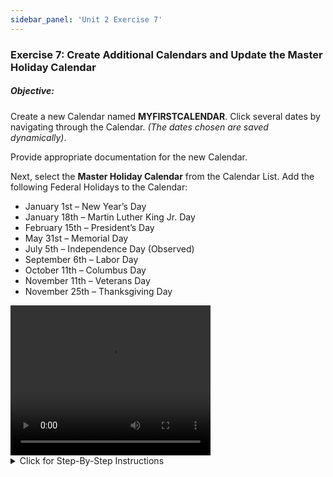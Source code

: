 ```yaml
---
sidebar_panel: 'Unit 2 Exercise 7'
---
```


### Exercise 7: Create Additional Calendars and Update the Master Holiday Calendar

##### Objective:

Create a new Calendar named **MYFIRSTCALENDAR**. Click several dates by navigating through the Calendar. *(The dates chosen are saved dynamically)*. 

Provide appropriate documentation for the new Calendar.

Next, select the **Master Holiday Calendar** from the Calendar List. Add the following Federal Holidays to the Calendar:

  *	January 1st – New Year’s Day
  *	January 18th – Martin Luther King Jr. Day
  *	February 15th – President’s Day
  *	May 31st – Memorial Day
  *	July 5th – Independence Day (Observed)
  *	September 6th – Labor Day
  *	October 11th – Columbus Day
  *	November 11th – Veterans Day
  *	November 25th – Thanksgiving Day


<div>
<video width="320" height="240" controls>
  <source src="videobasic/U2E7.mp4" type="video/mp4"></source>
Your browser does not support the video tag.
</video>
</div>

<details>

<summary>Click for Step-By-Step Instructions</summary>

1.	Click on **Calendars** from the **Navigation Panel**.
2.	Click the **Add** Button.
3.	Type **MyFirstCalendar** in the **Name** field.
4.	Enter **Documentation** like: **This is a test Calendar**.
5.	Click the **Save** Button.
6.	Click several dates in the **Calendar**.
_Note: The dates are saved dynamically_.
7.	Click the **right arrow** by the **Month** right above the Calendar to go to the next months.
8.	Click the **up** arrow by the **Year** right above the Calendar to move to the next year.
9.	Select **Master Holiday** from the **Calendar List**.
10.	Click the following dates in the Calendar to set up the current year Federal Holidays, then close the **Calendars** tab:

  *	January 1st – New Year’s Day
  *	January 18th – Martin Luther King Jr. Day
  *	February 15th – President’s Day
  *	May 31st – Memorial Day
  *	July 5th – Independence Day (Observed)
  *	September 6th – Labor Day
  *	October 11th – Columbus Day
  *	November 11th – Veterans Day
  *	November 25th – Thanksgiving Day

</details>